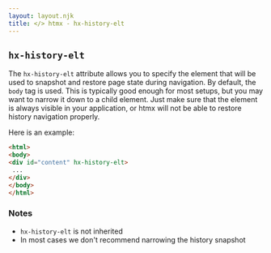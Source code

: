 ```yaml
---
layout: layout.njk
title: </> htmx - hx-history-elt
---
```


## `hx-history-elt`

The `hx-history-elt` attribute allows you to specify the element that will be used to snapshot and
restore page state during navigation.  By default, the `body` tag is used.  This is typically
good enough for most setups, but you may want to narrow it down to a child element.  Just make
sure that the element is always visible in your application, or htmx will not be able to restore
history navigation properly.


Here is an example:

```html
<html>
<body>
<div id="content" hx-history-elt>
 ...
</div>
</body>
</html>
```

### Notes

* `hx-history-elt` is not inherited
* In most cases we don't recommend narrowing the history snapshot
